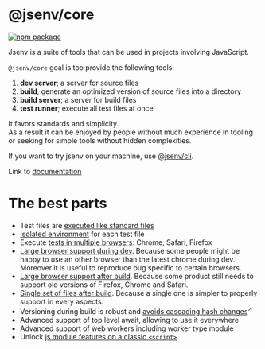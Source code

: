 # @jsenv/core

[![npm package](https://img.shields.io/npm/v/@jsenv/core.svg?logo=npm&label=package)](https://www.npmjs.com/package/@jsenv/core)

Jsenv is a suite of tools that can be used in projects involving JavaScript.

`@jsenv/core` goal is too provide the following tools:

1. **dev server**; a server for source files
2. **build**; generate an optimized version of source files into a directory
3. **build server**; a server for build files
4. **test runner**; execute all test files at once

It favors standards and simplicity.  
As a result it can be enjoyed by people without much experience in tooling or seeking for simple tools without hidden complexities.

If you want to try jsenv on your machine, use [@jsenv/cli](./packages/related/cli/#jsenvcli).

Link to [documentation](./docs/users/users.md)

# The best parts

- Test files are [executed like standard files](./docs/users/d_test/d_test.md#14-executing-a-single-test)
- [Isolated environment](./docs/users/d_test/d_test.md#33-isolated-environment) for each test file
- Execute [tests in multiple browsers](./docs/users/d_test/d_test.md#32-execute-on-more-browsers>): Chrome, Safari, Firefox
- [Large browser support during dev](./docs/users/b_dev/b_dev.md#21-browser-support>). Because some people might be happy to use an other browser than the latest chrome during dev. Moreover it is useful to reproduce bug specific to certain browsers.
- [Large browser support after build](./docs/users/c_build/c_build.md#211-maximal-browser-support). Because some product still needs to support old versions of Firefox, Chrome and Safari.
- [Single set of files after build](./docs/users/c_build/c_build.md#212-same-build-for-all-browsers). Because a single one is simpler to properly support in every aspects.
- Versioning during build is robust and <a href="https://bundlers.tooling.report/hashing/avoid-cascade/" target="_blank">avoids cascading hash changes</a><sup>↗</sup>
- Advanced support of top level await, allowing to use it everywhere
- Advanced support of web workers including worker type module
- Unlock [js module features on a classic `<script>`](./docs/users/g_plugins/g_plugins.md#22-asjsclassic>).

<!--
The following commands can be used to skip the prompt

| Command                                     |
| ------------------------------------------- |
| `npm create jsenv@latest -- --web`          |
| `npm create jsenv@latest -- --web-preact`   |
| `npm create jsenv@latest -- --web-react`    |
| `npm create jsenv@latest -- --node-package` |
-->

<!-- # Installation

```console
npm install --save-dev @jsenv/core
```

_@jsenv/core_ is tested on Mac, Windows, Linux with Node.js 20.
Other operating systems and Node.js versions are not tested. -->
